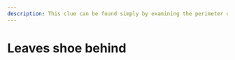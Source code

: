 ```yaml
---
description: This clue can be found simply by examining the perimeter of the map.
---
```


# Leaves shoe behind

